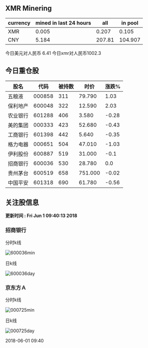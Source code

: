 ## XMR Minering

|currency|mined in last 24 hours|all|in pool|
|---|---|---|---|
|XMR|0.005|0.207|0.105|
|CNY|5.184|207.81|104.907|

今日美元对人民币 6.41	今日xmr对人民币1002.3


## 今日重仓股 

|股名|代码|被持数|时价|涨跌%|
|---|---|---|---|---|
|五粮液|000858|311|79.790|1.03|
|保利地产|600048|322|12.590|2.03|
|农业银行|601288|406|3.580|-0.28|
|美的集团|000333|423|52.680|-0.43|
|工商银行|601398|442|5.640|-0.35|
|格力电器|000651|504|47.010|-1.03|
|伊利股份|600887|519|31.000|-0.1|
|招商银行|600036|530|28.780|0.0|
|贵州茅台|600519|658|751.000|-0.02|
|中国平安|601318|690|61.780|-0.56|

## 关注股信息
**更新时间 : Fri Jun  1 09:40:13 2018**
### 招商银行 
分时k线

![600036min](http://image.sinajs.cn/newchart/min/n/sh600036.gif)

日k线

![600036day](http://image.sinajs.cn/newchart/daily/n/sh600036.gif)

### 京东方Ａ 
分时k线

![000725min](http://image.sinajs.cn/newchart/min/n/sz000725.gif)

日k线

![000725day](http://image.sinajs.cn/newchart/daily/n/sz000725.gif)

2018-06-01 09:40